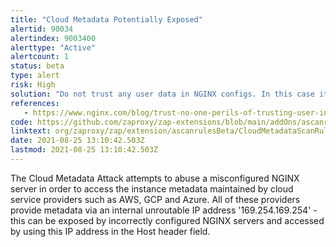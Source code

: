 ```yaml
---
title: "Cloud Metadata Potentially Exposed"
alertid: 90034
alertindex: 9003400
alerttype: "Active"
alertcount: 1
status: beta
type: alert
risk: High
solution: "Do not trust any user data in NGINX configs. In this case it is probably the use of the $host variable which is set from the 'Host' header and can be controlled by an attacker."
references:
   - https://www.nginx.com/blog/trust-no-one-perils-of-trusting-user-input/
code: https://github.com/zaproxy/zap-extensions/blob/main/addOns/ascanrulesBeta/src/main/java/org/zaproxy/zap/extension/ascanrulesBeta/CloudMetadataScanRule.java
linktext: org/zaproxy/zap/extension/ascanrulesBeta/CloudMetadataScanRule.java
date: 2021-08-25 13:10:42.503Z
lastmod: 2021-08-25 13:10:42.503Z
---
```

The Cloud Metadata Attack attempts to abuse a misconfigured NGINX server in order to access the instance metadata maintained by cloud service providers such as AWS, GCP and Azure.
All of these providers provide metadata via an internal unroutable IP address '169.254.169.254' - this can be exposed by incorrectly configured NGINX servers and accessed by using this IP address in the Host header field.
